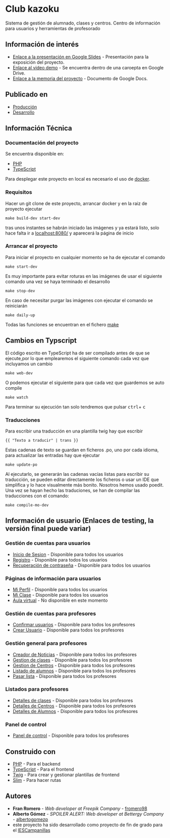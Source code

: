# Club kazoku

Sistema de gestión de alumnado, clases y centros. Centro de información para usuarios y herramientas de profesorado

## Información de interés
* [Enlace a la presentación en Google Slides](https://docs.google.com/presentation/d/1Tk8hJBYVyyMKXgkxLFOPNnH5Xa_Kizr9NCVhZrcmF4Q/edit?usp=sharing) - Presentación para la exposición del proyecto.
* [Enlace al video demo](https://drive.google.com/drive/folders/1NqG90r9D2HFYT_mlegrWQ6uvG4LxdPQM?usp=sharing) - Se encuentra dentro de una caroepta en Google Drive.
* [Enlace a la memoria del proyecto](https://docs.google.com/document/d/1g070WeKhdBxYWxJ0EcBri8vPi0mRwhOOv0TBsHws6H0/edit#) - Documento de Google Docs.

## Publicado en 
* [Producción](https://kazoku.romeronet.es)
* [Desarrollo](https://testingkazoku.romeronet.es)


## Información Técnica
### Documentación del proyecto
Se encuentra disponible en:
* [PHP](https://github.com/WebFeletesDevelopers/Kazoku/php)
* [TypeScript](https://github.com/WebFeletesDevelopers/Kazoku/ts)

Para desplegar este proyecto en local es necesario el uso de <a href="docker.com" target="_blank">docker</a>.
### Requisitos

Hacer un git clone de este proyecto, arrancar docker y en la raiz de proyecto ejecutar
```
make build-dev start-dev
```
tras unos instantes se habrán iniciado las imágenes y ya estará listo, solo hace falta ir a <a href="localhost:8080/" target="_blank">localhost:8080/</a> y aparecerá la página de inicio
### Arrancar el proyecto

Para iniciar el proyecto en cualquier momento se ha de ejecutar el comando
```
make start-dev
```

Es muy importante para evitar roturas en las imágenes de usar el siguiente comando una vez se haya terminado el desarrollo
```
make stop-dev
```

En caso de necesitar purgar las imágenes con ejecutar el comando se reiniciarán
```
make daily-up 
```
Todas las funciones se encuentran en el fichero <a href="/makefile">make</a>
## Cambios en Typscript

El código escrito en TypeScript ha de ser compilado antes de que se ejecute,por lo que emplearemos el siguiente comando cada vez que incluyamos un cambio

```
make web-dev 
```
O podemos ejecutar el siguiente para que cada vez que guardemos se auto compile
```
make watch
```
 Para terminar su ejecución tan solo tendremos que pulsar <kbd>ctrl</kbd>+ <kbd>c</kbd>

### Traducciones

Para escribir una traducción en una plantilla twig hay que escribir
```
{{ "Texto a traducir" | trans }}
```
Estas cadenas de texto se guardan en ficheros .po, uno por cada idioma, para actualizar las entradas hay que ejecutar
```
make update-po
```
Al ejecutarlo, se generarán las cadenas vacías listas para escribir su traducción, se pueden editar directamente los ficheros o usar un IDE que simplifica y lo hace visualmente más bonito. Nosotros hemos usado poedit.
<br>
Una vez se hayan hecho las traduciones, se han de compilar las traducciones con el comando:
```
make compile-mo-dev
```
## Información de usuario (Enlaces de testing, la versión final puede variar)

### Gestión de cuentas para usuarios 
* [Inicio de Sesion](https://testingkazoku.romeronet.es/login) - Disponible para todos los usuarios
* [Registro](https://testingkazoku.romeronet.es/registro) - Disponible para todos los usuarios
* [Recuperación de contraseña](https://testingkazoku.romeronet.es/user/startPasswordRecovery) - Disponible para todos los usuarios
### Páginas de información para usuarios
* [Mi Perfil](https://testingkazoku.romeronet.es/profile) - Disponible para todos los usuarios
* [Mi Clase](https://testingkazoku.romeronet.es/virtualClass) - Disponible para todos los usuarios
* [Aula virtual](https://testingkazoku.romeronet.es/virtualClass) - No disponible en este momento

### Gestión de cuentas para profesores 
* [Confirmar usuarios](https://testingkazoku.romeronet.es/confirmUser) - Disponible para todos los profesores
* [Crear Usuario](https://testingkazoku.romeronet.es/newUser) - Disponible para todos los profesores
### Gestión general para profesores
* [Creador de Noticias](https://testingkazoku.romeronet.es/newsCreator) - Disponible para todos los profesores
* [Gestion de clases](https://testingkazoku.romeronet.es/classAdmin) - Disponible para todos los profesores
* [Gestion de Centros](https://testingkazoku.romeronet.es/centerAdmin) - Disponible para todos los profesores
* [Listado de alumnos](https://testingkazoku.romeronet.es/judokas) - Disponible para todos los profesores
* [Pasar lista](https://testingkazoku.romeronet.es/assistance) - Disponible para todos los profesores
### Listados para profesores
* [Detalles de clases](https://testingkazoku.romeronet.es/classDetail) - Disponible para todos los profesores
* [Detalles de Centros](https://testingkazoku.romeronet.es/centerDetail) - Disponible para todos los profesores
* [Detalles de Alumnos](https://testingkazoku.romeronet.es/judokaDetail) - Disponible para todos los profesores
### Panel de control
* [Panel de control](https://testingkazoku.romeronet.es/judokaDetail) - Disponible para todos los profesores









## Construido con 

* [PHP](php.net/) - Para el backend
* [TypeScript](https://www.typescriptlang.org) - Para el frontend
* [Twig](https://twig.symfony.com) - Para crear y gestionar plantillas de frontend
* [Slim](http://www.slimframework.com) - Para hacer rutas

## Autores

* **Fran Romero** - *Web developer at Freepik Company* - [fromero98](https://github.com/fromero98)
* **Alberto Gómez** - *SPOILER ALERT: Web developer at Bettergy Company* - [albertogomezp](https://github.com/albertogomezp/)
* este proyecto ha sido desarrollado como proyecto de fin de grado para el  [IESCampanillas](https://github.com/IESCampanillas)
